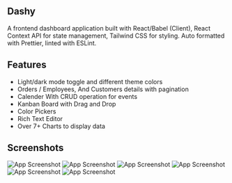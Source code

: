 
## Dashy

A frontend dashboard application built with React/Babel (Client), React Context API for state management, Tailwind CSS for styling. Auto formatted with Prettier, linted with ESLint.


## Features

- Light/dark mode toggle and different theme colors
- Orders / Employees, And Customers details with pagination
- Calender With CRUD operation for events
- Kanban Board with Drag and Drop
- Color Pickers
- Rich Text Editor
- Over 7+ Charts to display data


## Screenshots

![App Screenshot](https://res.cloudinary.com/supertramp69420/image/upload/v1654716189/Screenshot_2022-06-09_at_12.51.07_AM_qncqsh.png)
![App Screenshot](https://res.cloudinary.com/supertramp69420/image/upload/v1654716189/Screenshot_2022-06-09_at_12.50.54_AM_fjwin1.png)
![App Screenshot](https://res.cloudinary.com/supertramp69420/image/upload/v1654716189/Screenshot_2022-06-09_at_12.51.18_AM_ufctbo.png)
![App Screenshot](https://res.cloudinary.com/supertramp69420/image/upload/v1654716189/Screenshot_2022-06-09_at_12.51.32_AM_etwyst.png)
![App Screenshot](https://res.cloudinary.com/supertramp69420/image/upload/v1654716189/Screenshot_2022-06-09_at_12.51.41_AM_h80c8x.png)
![App Screenshot](https://res.cloudinary.com/supertramp69420/image/upload/v1654716190/Screenshot_2022-06-09_at_12.51.23_AM_huwbsz.png)


